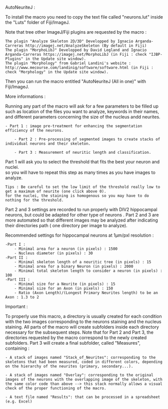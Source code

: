 AutoNeuriteJ :

To install the macro you need to copy the text file called "neurons.lut" inside the "Luts" folder of Fiji/ImageJ.

Note that tree other ImageJ/Fiji plugins are requested by the macro :
	
	The plugin "Analyze Skeleton 2D/3D" Developped by Ignacio Arganda-Carreras http://imagej.net/AnalyzeSkeleton (By default in Fiji)
	The plugin "MorphoLibJ" Developped by David Legland and Ignacio Arganda-Carreras https://imagej.net/MorphoLibJ (in Fiji : check "IJBP-Plugins" in the Update site window).
	The plugin "Morphology" from Gabriel Landini's website : http://www.mecourse.com/landinig/software/software.html (in Fiji : check "Morphology" in the Update site window).

Then you can run the macro entitled "AutoNeuriteJ (All in one)" with Fiji/ImageJ.

More informations :

Running any part of the macro will ask for a few parameters to be filled up such as location of the files you want to analyze, keywords in their names, and different parameters concerning the size of the nucleus andd neurites.
        
	- Part 1 : image pre-treatment for enhancing the segmentation efficiency of the neurons.

        - Part 2 : Pre-processing of segmented images to create stacks of individual neurons and their skeleton.

        - Part 3 : Measurement of neuritic length and classification.

Part 1 will ask you to select the threshold that fits the best your neuron and nuclei.  
so you will have to repeat this step as many times as you have images to analyze.
        
	Tips : Be careful to set the low limit of the threshold really low to get a maximum of neurite (one click above 0).
	for the nuclei, the staining is homogenous so you may have to do nothing for the threshold.

Part 2 and 3 settings are recorded to run properly with DIV2 hippocampal neurons, but could be adapted for other type of neurons .
Part 2 and 3 are more automated so that different images may be analyzed after indicating their directories path ( one directory per image to analyze).

Recommended settings for hippocampal neurons at 1µm/pxl resolution :

	-Part I :
		- Minimal area for a neuron (in pixels) : 1500
		- Nucleus diameter (in pixels) : 30			
	-Part II :
		- Minimal skeleton length of a neuritic tree (in pixels) : 15
		- Minimal area for a binary Neuron (in pixels) : 2000
		- Minimal total skeleton length to consider a neuron (in pixels) : 100
	-Part III :
		- Minimal size for a Neurite (in pixels) : 15
		- Minimal size for an Axon (in pixels) : 150
		- Ratio (Axon Length)/(Longest Primary Neurites length) to be an Axon : 1.3 to 2


Important :

To properly use this macro, a directory is usually created for each condition with the two images corresponding to the neurons staining and the nucleus staining. All parts of the macro will create subfolders inside each directory necessary for the subsequent steps. Note that for Part 2 and Part 3, the directories requested by the macro correspond to the newly created subfolders. Part 3 will create a final subfolder, called "Measures", containing :
	
	- A stack of images named "Stack_of_Neurites": corresponding to the skeletons that had been measured, coded in different colors, depending on the hierarchy of the neurites (primary, secondary...).
        
	- A stack of images named "Overlay": corresponding to the original images of the neurons with the overlapping image of the skeleton, with the same color code than above --> this stack normally allows a visual check of the proper functioning of the macro.
        
	- A text file named "Results": that can be processed in a spreadsheet (e.g. Excel)

